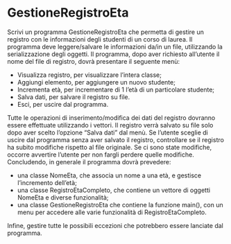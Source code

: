 # GestioneRegistroEta
Scrivi un programma GestioneRegistroEta che permetta di gestire un registro con le informazioni degli studenti di un corso di laurea. 
Il programma deve leggere/salvare le informazioni da/in un file, utilizzando la serializzazione degli oggetti.
Il programma, dopo aver richiesto all’utente il nome del file di registro, dovrà presentare il seguente menù:
- Visualizza registro, per visualizzare l’intera classe;
- Aggiungi elemento, per aggiungere un nuovo studente;
- Incrementa età, per incrementare di 1 l’età di un particolare studente;
- Salva dati, per salvare il registro su file.
- Esci, per uscire dal programma.

Tutte le operazioni di inserimento/modifica dei dati del registro dovranno essere effettuate utilizzando i vettori. 
Il registro verrà salvato su file solo dopo aver scelto l’opzione “Salva dati” dal menù. Se l’utente sceglie di uscire dal programma senza aver salvato il registro, controllare se il registro ha subito modifiche rispetto al file originale. Se ci sono state modifiche, occorre avvertire l’utente per non fargli perdere quelle modifiche.
Concludendo, in generale il programma dovrà prevedere:
- una classe NomeEta, che associa un nome a una età, e gestisce l’incremento dell’età;
- una classe RegistroEtaCompleto, che contiene un vettore di oggetti NomeEta e diverse funzionalità;
- una classe GestioneRegistroEta che contiene la funzione main(), con un menu per accedere alle varie funzionalità di RegistroEtaCompleto.

Infine, gestire tutte le possibili eccezioni che potrebbero essere lanciate dal programma.
